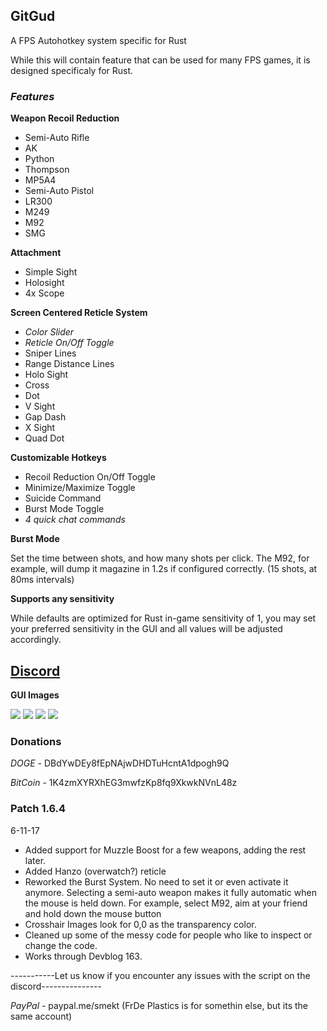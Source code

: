 ## GitGud
A FPS Autohotkey system specific for Rust

While this will contain feature that can be used for many FPS games, it is designed specificaly for Rust.

### _Features_

**Weapon Recoil Reduction**
- Semi-Auto Rifle
- AK
- Python
- Thompson
- MP5A4
- Semi-Auto Pistol
- LR300
- M249
- M92
- SMG



**Attachment**
- Simple Sight
- Holosight
- 4x Scope



**Screen Centered Reticle System**
- _Color Slider_
- _Reticle On/Off Toggle_
- Sniper Lines
- Range Distance Lines
- Holo Sight
- Cross
- Dot
- V Sight
- Gap Dash
- X Sight
- Quad Dot



**Customizable Hotkeys**
- Recoil Reduction On/Off Toggle
- Minimize/Maximize Toggle
- Suicide Command
- Burst Mode Toggle
- _4 quick chat commands_


**Burst Mode**

Set the time between shots, and how many shots per click. The M92, for example, will dump it magazine in 1.2s if configured correctly. (15 shots, at 80ms intervals)

**Supports any sensitivity**

While defaults are optimized for Rust in-game sensitivity of 1, you may set your preferred sensitivity in the GUI and all values will be adjusted accordingly.

## [Discord](https://discord.gg/Ghq9UcQ)

**GUI Images**

![](https://i.imgur.com/gJwfGlo.png) 
![](https://i.imgur.com/OzMKfgv.png)
![](http://i.imgur.com/T4gH7I2.png)
![](https://i.imgur.com/gLvgyI0.png)





### Donations
_DOGE_ - DBdYwDEy8fEpNAjwDHDTuHcntA1dpogh9Q

_BitCoin_ - 1K4zmXYRXhEG3mwfzKp8fq9XkwkNVnL48z


### Patch 1.6.4

6-11-17
- Added support for Muzzle Boost for a few weapons, adding the rest later.
- Added Hanzo (overwatch?) reticle
- Reworked the Burst System. No need to set it or even activate it anymore.
	Selecting a semi-auto weapon makes it fully automatic when the mouse is held down. For example, select M92, aim at your friend and hold down the mouse button
- Crosshair Images look for 0,0 as the transparency color.
- Cleaned up some of the messy code for people who like to inspect or change the code.
- Works through Devblog 163.


-----------Let us know if you encounter any issues with the script on the discord---------------

_PayPal_ - paypal.me/smekt (FrDe Plastics is for somethin else, but its the same account)

